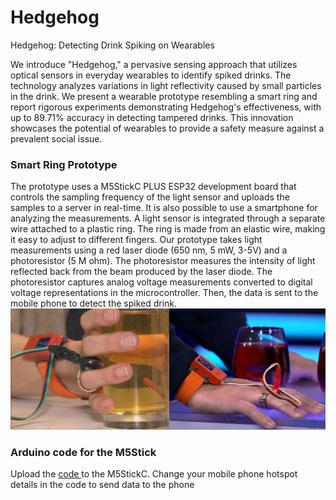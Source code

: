 # Hedgehog
Hedgehog: Detecting Drink Spiking on Wearables

We introduce "Hedgehog," a pervasive sensing approach that utilizes optical sensors in everyday wearables to identify spiked drinks. The technology analyzes variations in light reflectivity caused by small particles in the drink. We present a wearable prototype resembling a smart ring and report rigorous experiments demonstrating Hedgehog's effectiveness, with up to 89.71% accuracy in detecting tampered drinks. This innovation showcases the potential of wearables to provide a safety measure against a prevalent social issue.

### Smart Ring Prototype ###
The prototype uses a M5StickC PLUS ESP32 development board that controls the sampling frequency of the light sensor and uploads the samples to a server in real-time. It is also possible to use a smartphone for analyzing the measurements. A light sensor is integrated through a separate wire attached to a plastic ring. The ring is made from an elastic wire, making it easy to adjust to different fingers. Our prototype takes light measurements using a red laser diode (650 nm, 5 mW, 3-5V) and a photoresistor (5 M ohm). The photoresistor measures the intensity of light reflected back from the beam produced by the laser diode. The photoresistor captures analog voltage measurements converted to digital voltage representations in the microcontroller. Then, the data is sent to the mobile phone to detect the spiked drink.
![Figure 1:](https://github.com/ldmohan/Hedgehog/blob/main/fig1.png)
### Arduino code for the M5Stick ###
Upload the [code ](https://github.com/ldmohan/Hedgehog/blob/main/M5cPlusRedLaserHedgehog.rar) to the M5StickC. Change your  mobile phone hotspot details in the code to send data to the phone 
